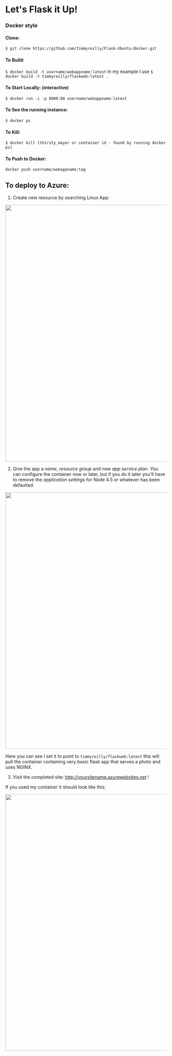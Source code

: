 # Let's Flask it Up!

### Docker style

#### Clone: 
`$ git clone https://github.com/timmyreilly/Flask-Ubuntu-Docker.git`

#### To Build: 
`$ docker build -t username/webappname:latest`
In my example I use `$ docker build -t timmyreilly/flaskweb:latest .`

#### To Start Locally: (interactive)
`$ docker run -i -p 8080:80 username/webappname:latest` 

#### To See the running instance:
`$ docker ps`

#### To Kill:
`$ docker kill [thirsty_mayer or container id - found by running docker ps]`  


#### To Push to Docker:

`docker push username/webappname:tag `


## To deploy to Azure: 

1. Create new resource by searching Linux App: 

<kbd>
<img src="http://imgur.com/uqxNizy.png" width="800">
</kbd>

2. Give the app a *name*, *resource group* and new *app service plan*. You can configure the container now or later, but if you do it later you'll have to remove the *application settings* for Node 4.5 or whatever has been defaulted. 

<kbd>
<img src="http://imgur.com/i7aPq5q.png" width="800">
</kbd> 

Here you can see I set it to point to `timmyreilly/flaskweb:latest` this will pull the container containing very basic flask app that serves a photo and uses NGINX. 

3. Visit the completed site: 
http://yoursitename.azurewebsites.net !

If you used my container it should look like this: 

<kbd>
<img src="http://imgur.com/ovPlyGx.png" width="800">
</kbd> 



